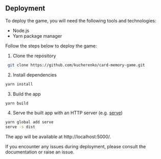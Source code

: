 ## Deployment

To deploy the game, you will need the following tools and technologies:

- Node.js
- Yarn package manager

Follow the steps below to deploy the game:

1. Clone the repository
```sh
 git clone https://github.com/kucherenko/card-memory-game.git
```
2. Install dependencies
```sh
yarn install
```
3. Build the app
```sh
yarn build
```
4. Serve the built app with an HTTP server (e.g. [serve](https://www.npmjs.com/package/serve))
```sh
yarn global add serve
serve -s dist
```
The app will be available at http://localhost:5000/.

If you encounter any issues during deployment, please consult the documentation or raise an issue.
